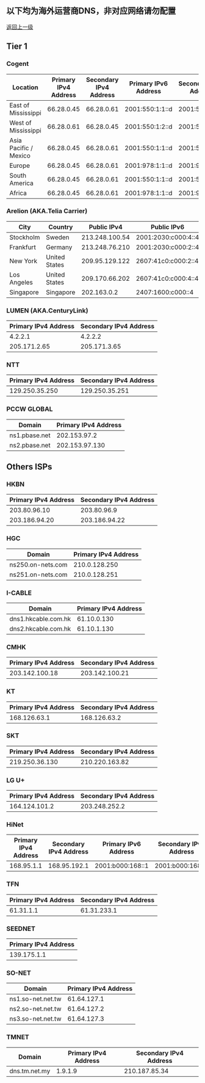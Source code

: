 ## 以下均为海外运营商DNS，非对应网络请勿配置

[返回上一级](/index.md)

## Tier 1

### Cogent

| Location | Primary IPv4 Address | Secondary IPv4 Address | Primary IPv6 Address | Secondary IPv6 Address |
| ---------------- | ---------------------- | ---------------------- | ---------------------- | ---------------------- |
| East of Mississippi | 66.28.0.45 | 66.28.0.61 | 2001:550:1:1::d | 2001:550:1:2::d |
| West of Mississippi | 66.28.0.61 | 66.28.0.45 | 2001:550:1:2::d | 2001:550:1:1::d |
| Asia Pacific / Mexico | 66.28.0.45 | 66.28.0.61 | 2001:550:1:1::d | 2001:550:1:2::d |
| Europe | 66.28.0.45 | 66.28.0.61 | 2001:978:1:1::d | 2001:978:1:2::d |
| South America | 66.28.0.45 | 66.28.0.61 | 2001:550:1:1::d | 2001:550:1:2::d |
| Africa | 66.28.0.45 | 66.28.0.61 | 2001:978:1:1::d | 2001:978:1:2::d |

### Arelion (AKA.Telia Carrier)

| City | Country | Public IPv4 | Public IPv6 |
| ---------------- | ------------ | ---------------------- | ---------------------- |
| Stockholm | Sweden | 213.248.100.54 | 2001:2030:c000:4::4 |
| Frankfurt | Germany | 213.248.76.210 | 2001:2030:c000:2::4 |
| New York | United States | 209.95.129.122 | 2607:41c0:c000:2::4 |
| Los Angeles | United States | 209.170.66.202 | 2607:41c0:c000:4::4 |
| Singapore | Singapore | 202.163.0.2 | 2407:1600:c000::4 |

### LUMEN (AKA.CenturyLink)

| Primary IPv4 Address | Secondary IPv4 Address |
| ---------------------- | ---------------------- |
| 4.2.2.1 | 4.2.2.2 |
| 205.171.2.65 | 205.171.3.65 |

### NTT

| Primary IPv4 Address | Secondary IPv4 Address |
| ---------------------- | ---------------------- |
| 129.250.35.250 | 129.250.35.251 |

### PCCW GLOBAL

| Domain | Primary IPv4 Address |
| ---------------- | ---------------------- |
| ns1.pbase.net | 202.153.97.2 |
| ns2.pbase.net | 202.153.97.130 |

## Others ISPs

### HKBN

| Primary IPv4 Address | Secondary IPv4 Address |
| ---------------------- | ---------------------- |
| 203.80.96.10 | 203.80.96.9 |
| 203.186.94.20 | 203.186.94.22 |

### HGC

| Domain | Primary IPv4 Address |
| ---------------- | ---------------------- |
| ns250.on-nets.com | 210.0.128.250 |
| ns251.on-nets.com | 210.0.128.251 |

### I-CABLE

| Domain | Primary IPv4 Address |
| ---------------- | ---------------------- |
| dns1.hkcable.com.hk | 61.10.0.130 |
| dns2.hkcable.com.hk | 61.10.1.130 |

### CMHK

| Primary IPv4 Address | Secondary IPv4 Address |
| ---------------------- | ---------------------- |
| 203.142.100.18 | 203.142.100.21 |

### KT

| Primary IPv4 Address | Secondary IPv4 Address |
| ---------------------- | ---------------------- |
| 168.126.63.1 | 168.126.63.2 |

### SKT

| Primary IPv4 Address | Secondary IPv4 Address |
| ---------------------- | ---------------------- |
| 219.250.36.130 | 210.220.163.82 |

### LG U+

| Primary IPv4 Address | Secondary IPv4 Address |
| ---------------------- | ---------------------- |
| 164.124.101.2 | 203.248.252.2 |

### HiNet

| Primary IPv4 Address | Secondary IPv4 Address | Primary IPv6 Address | Secondary IPv6 Address |
| ---------------- | ------------ | ---------------------- | ---------------------- |
| 168.95.1.1 | 168.95.192.1 | 2001:b000:168::1 | 2001:b000:168::2 |

### TFN

| Primary IPv4 Address | Secondary IPv4 Address |
| ---------------- | ------------ |
| 61.31.1.1 | 61.31.233.1 |

### SEEDNET

| Primary IPv4 Address |
| ---------------- |
| 139.175.1.1 |

### SO-NET

| Domain | Primary IPv4 Address |
| ---------------- | ------------ |
| ns1.so-net.net.tw | 61.64.127.1 |
| ns2.so-net.net.tw | 61.64.127.2 |
| ns3.so-net.net.tw | 61.64.127.3 |

### TMNET

| Domain | Primary IPv4 Address | Secondary IPv4 Address |
| ---------------- | ---------------------- | ---------------------- |
| dns.tm.net.my | 1.9.1.9 | 210.187.85.34 |

